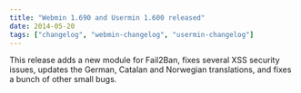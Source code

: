 ```yaml
---
title: "Webmin 1.690 and Usermin 1.600 released"
date: 2014-05-20
tags: ["changelog", "webmin-changelog", "usermin-changelog"]
---
```


This release adds a new module for Fail2Ban, fixes several XSS security issues, updates the German, Catalan and Norwegian translations, and fixes a bunch of other small bugs.
